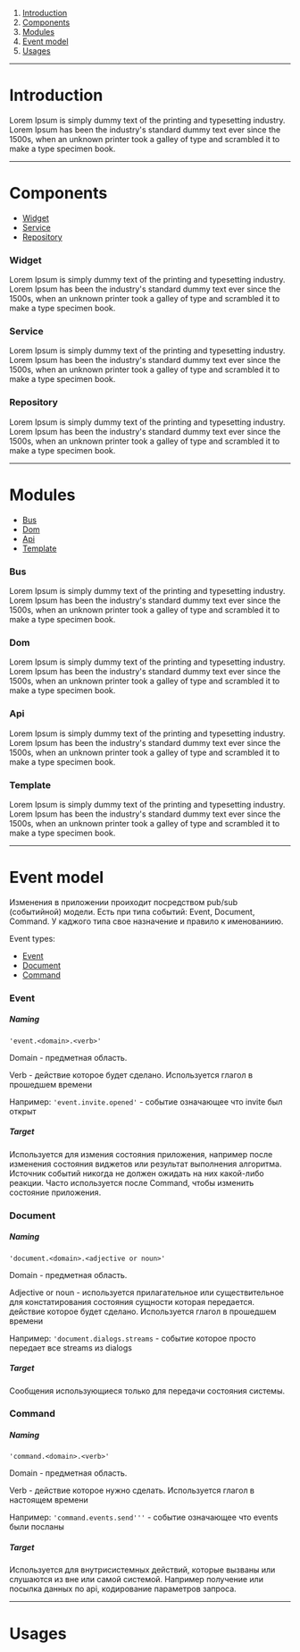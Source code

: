  1. [Introduction](#intro)
 1. [Components](#components)
 1. [Modules](#modules)
 1. [Event model](#events)
 1. [Usages](#usages)

----------
# <a name="intro"></a> Introduction
 Lorem Ipsum is simply dummy text of the printing and typesetting industry. Lorem Ipsum has been the industry's standard dummy text ever since the 1500s, when an unknown printer took a galley of type and scrambled it to make a type specimen book.

----------
# <a name="components"></a> Components

 - [Widget](#widget)
 - [Service](#service)
 - [Repository](#repository)
 
 ### <a name="widget"></a> Widget
 Lorem Ipsum is simply dummy text of the printing and typesetting industry. Lorem Ipsum has been the industry's standard dummy text ever since the 1500s, when an unknown printer took a galley of type and scrambled it to make a type specimen book. 
 
 ### <a name="service"></a> Service
  Lorem Ipsum is simply dummy text of the printing and typesetting industry. Lorem Ipsum has been the industry's standard dummy text ever since the 1500s, when an unknown printer took a galley of type and scrambled it to make a type specimen book.
  
 ### <a name="repository"></a> Repository
  Lorem Ipsum is simply dummy text of the printing and typesetting industry. Lorem Ipsum has been the industry's standard dummy text ever since the 1500s, when an unknown printer took a galley of type and scrambled it to make a type specimen book.

----------
# <a name="modules"></a> Modules

 - [Bus](#bus)
 - [Dom](#dom)
 - [Api](#api)
 - [Template](#template)

 ### <a name="bus"></a> Bus
 Lorem Ipsum is simply dummy text of the printing and typesetting industry. Lorem Ipsum has been the industry's standard dummy text ever since the 1500s, when an unknown printer took a galley of type and scrambled it to make a type specimen book. 

 ### <a name="dom"></a> Dom
  Lorem Ipsum is simply dummy text of the printing and typesetting industry. Lorem Ipsum has been the industry's standard dummy text ever since the 1500s, when an unknown printer took a galley of type and scrambled it to make a type specimen book.
  
 ### <a name="api"></a> Api
  Lorem Ipsum is simply dummy text of the printing and typesetting industry. Lorem Ipsum has been the industry's standard dummy text ever since the 1500s, when an unknown printer took a galley of type and scrambled it to make a type specimen book.
  
 ### <a name="template"></a> Template
  Lorem Ipsum is simply dummy text of the printing and typesetting industry. Lorem Ipsum has been the industry's standard dummy text ever since the 1500s, when an unknown printer took a galley of type and scrambled it to make a type specimen book.

----------
# <a name="events"></a> Event model

Изменения в приложении проиходит посредством pub/sub (событийной) модели. Есть при типа событий: Event, Document, Command. У каджого типа свое назначение и правило к именованиию.

Event types:

 - [Event](#event)
 - [Document](#document)
 - [Command](#Command)
 
 ### <a name="event"></a> Event
 ##### Naming
 ``'event.<domain>.<verb>'``
 
 Domain - предметная область.
 
 Verb - действие которое будет сделано. Используется глагол в прошедшем времени
 
 Например:
  ``'event.invite.opened'`` - событие означающее что invite был открыт

 
 ##### Target

Используется для измения состояния приложения, например после изменения состояния виджетов или результат выполнения алгоритма. Источник событий никогда не должен ожидать на них какой-либо реакции.
Часто используется после Command, чтобы изменить состояние приложения.

  
 ### <a name="document"></a> Document
 ##### Naming
  ``'document.<domain>.<adjective or noun>'``
  
  Domain - предметная область.
  
  Adjective or noun - используется прилагательное или существительное для констатирования состояния сущности которая передается. действие которое будет сделано. Используется глагол в прошедшем времени
  
  Например:
   ``'document.dialogs.streams`` - событие которое просто передает все streams из dialogs
 
  
  ##### Target
 
Сообщения использующиеся только для передачи состояния системы. 
 
 ### <a name="command"></a> Command
 ##### Naming
 ``'command.<domain>.<verb>'``
 
 Domain - предметная область.
 
 Verb - действие которое нужно сделать. Используется глагол в настоящем времени
 
 Например:
  ``'command.events.send'''`` - событие означающее что events были посланы

 
 ##### Target

Используется для внутрисистемных действий, которые вызваны или слушаются из вне или самой системой. Например получение или посылка данных по api, кодирование параметров запроса.


----------
# <a name="usages"></a> Usages

